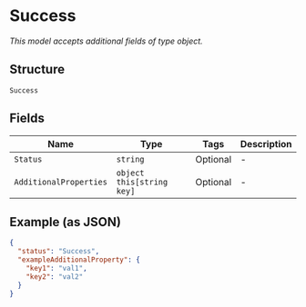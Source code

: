 
# Success

*This model accepts additional fields of type object.*

## Structure

`Success`

## Fields

| Name | Type | Tags | Description |
|  --- | --- | --- | --- |
| `Status` | `string` | Optional | - |
| `AdditionalProperties` | `object this[string key]` | Optional | - |

## Example (as JSON)

```json
{
  "status": "Success",
  "exampleAdditionalProperty": {
    "key1": "val1",
    "key2": "val2"
  }
}
```

